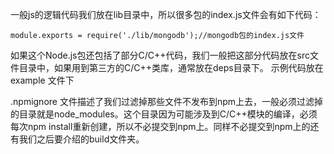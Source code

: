 一般js的逻辑代码我们放在lib目录中，所以很多包的index.js文件会有如下代码：

```
module.exports = require('./lib/mongodb');//mongodb包的index.js文件
```

如果这个Node.js包还包括了部分C/C++代码，我们一般把这部分代码放在src文件目录中，如果用到第三方的C/C++类库，通常放在deps目录下。
示例代码放在 example 文件下

.npmignore 文件描述了我们过滤掉那些文件不发布到npm上去，一般必须过滤掉的目录就是node_modules。这个目录因为可能涉及到C/C++模块的编译，必须每次npm install重新创建，所以不必提交到npm上。同样不必提交到npm上的还有我们之后要介绍的build文件夹。

